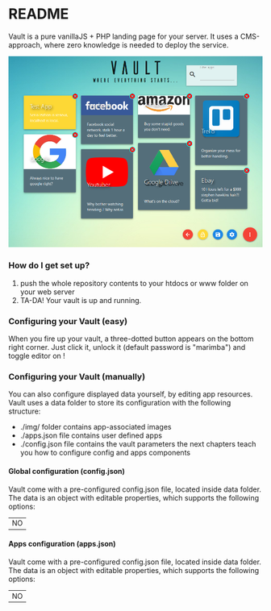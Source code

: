 # README

Vault is a pure vanillaJS + PHP landing page for your server.
It uses a CMS-approach, where zero knowledge is needed to deploy the service.

![Example](example/grid.png)

### How do I get set up?

1. push the whole repository contents to your htdocs or www folder on your web server
2. TA-DA! Your vault is up and running.

### Configuring your Vault (easy)

When you fire up your vault, a three-dotted button appears on the bottom right corner.
Just click it, unlock it (default password is "marimba") and toggle editor on !

### Configuring your Vault (manually)

You can also configure displayed data yourself, by editing app resources.
Vault uses a data folder to store its configuration with the following structure:
  * ./img/ folder contains app-associated images
  * ./apps.json file contains user defined apps
  * ./config.json file contains the vault parameters
the next chapters teach you how to configure config and apps components

#### Global configuration (config.json)

Vault come with a pre-configured config.json file, located inside data folder.
The data is an object with editable properties, which supports the following options:

|    |
|----|
| NO |

#### Apps configuration (apps.json)

Vault come with a pre-configured config.json file, located inside data folder.
The data is an object with editable properties, which supports the following options:

|    |
|----|
| NO |
